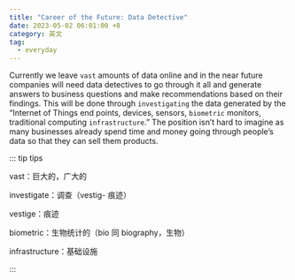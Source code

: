 ```yaml
---
title: "Career of the Future: Data Detective"
date: 2023-05-02 06:01:00 +8
category: 英文
tag:
  - everyday
---
```


Currently we leave `vast` amounts of data online and in the near future companies will need data detectives to go through it all and generate answers to business questions and make recommendations based on their findings. This will be done through `investigating` the data generated by the “Internet of Things end points, devices, sensors, `biometric` monitors, traditional computing `infrastructure`.” The position isn’t hard to imagine as many businesses already spend time and money going through people’s data so that they can sell them products.

::: tip tips

vast：巨大的，广大的

investigate：调查（vestig- 痕迹）

vestige：痕迹

biometric：生物统计的（bio 同 biography，生物）

infrastructure：基础设施

:::
